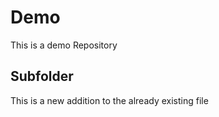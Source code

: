 # Demo  

This is a demo Repository

## Subfolder 

This is a new addition to the already existing file